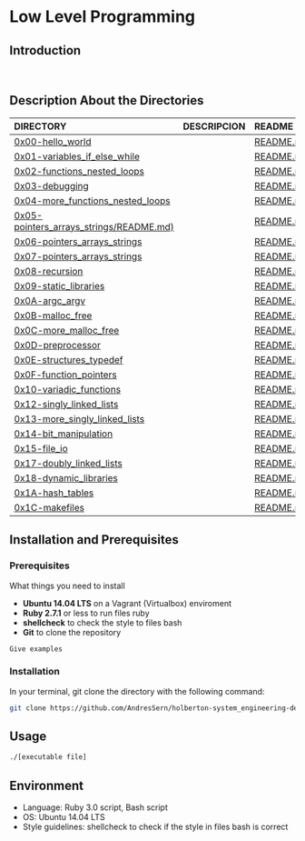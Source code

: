 # Low Level Programming

## Introduction 

<br/>

## Description About the Directories 

| DIRECTORY | DESCRIPCION | README |
| :--- | :--- | :--- |
|  [0x00-hello_world](https://github.com/AndresSern/holbertonschool-low_level_programming/tree/main/0x00-hello_world)|      |  [README.md](https://github.com/AndresSern/holbertonschool-low_level_programming/blob/main/0x00-hello_world/README.md)|
|  [0x01-variables_if_else_while](https://github.com/AndresSern/holbertonschool-low_level_programming/tree/main/0x01-variables_if_else_while)|      |  [README.md](https://github.com/AndresSern/holbertonschool-low_level_programming/blob/main/0x01-variables_if_else_while/README.md)|
|  [0x02-functions_nested_loops](https://github.com/AndresSern/holbertonschool-low_level_programming/tree/main/0x02-functions_nested_loops)|      |  [README.md](https://github.com/AndresSern/holbertonschool-low_level_programming/blob/main/0x02-functions_nested_loops/README.md)|
|  [0x03-debugging](https://github.com/AndresSern/holbertonschool-low_level_programming/tree/main/0x03-debugging) |   | [README.md](https://github.com/AndresSern/holbertonschool-low_level_programming/blob/main/0x03-debugging/README.md)|
|  [0x04-more_functions_nested_loops](https://github.com/AndresSern/holbertonschool-low_level_programming/tree/main/0x04-more_functions_nested_loops)|      |  [README.md](https://github.com/AndresSern/holbertonschool-low_level_programming/blob/main/0x04-more_functions_nested_loops/README.md)|
|  [0x05-pointers_arrays_strings/README.md)](https://github.com/AndresSern/holbertonschool-low_level_programming/tree/main/0x05-pointers_arrays_strings)|      |  [README.md](https://github.com/AndresSern/holbertonschool-low_level_programming/blob/main/0x05-pointers_arrays_strings/README.md)|
|  [0x06-pointers_arrays_strings](https://github.com/AndresSern/holbertonschool-low_level_programming/tree/main/0x06-pointers_arrays_strings)|      |  [README.md](https://github.com/AndresSern/holbertonschool-low_level_programming/blob/main/0x06-pointers_arrays_strings/README.md)|
|  [0x07-pointers_arrays_strings](https://github.com/AndresSern/holbertonschool-low_level_programming/tree/main/0x07-pointers_arrays_strings)|      |  [README.md](https://github.com/AndresSern/holbertonschool-low_level_programming/blob/main/0x07-pointers_arrays_strings/README.md)|
|  [0x08-recursion](https://github.com/AndresSern/holbertonschool-low_level_programming/tree/main/0x08-recursion)|      |  [README.md](https://github.com/AndresSern/holbertonschool-low_level_programming/blob/main/0x08-recursion/README.md)|
|  [0x09-static_libraries](https://github.com/AndresSern/holbertonschool-low_level_programming/tree/main/0x09-static_libraries)|      |  [README.md](https://github.com/AndresSern/holbertonschool-low_level_programming/blob/main/0x09-static_libraries/README.md)|
|  [0x0A-argc_argv](https://github.com/AndresSern/holbertonschool-low_level_programming/tree/main/0x0A-argc_argv)|      |  [README.md](https://github.com/AndresSern/holbertonschool-low_level_programming/blob/main/0x0A-argc_argv/README.md)|
|  [0x0B-malloc_free](https://github.com/AndresSern/holbertonschool-low_level_programming/tree/main/0x0B-malloc_free)|      |  [README.md](https://github.com/AndresSern/holbertonschool-low_level_programming/blob/main/0x0B-malloc_free/README.md)|
|  [0x0C-more_malloc_free](https://github.com/AndresSern/holbertonschool-low_level_programming/tree/main/0x0C-more_malloc_free)|      |  [README.md](https://github.com/AndresSern/holbertonschool-low_level_programming/blob/main/0x0C-more_malloc_free/README.md)|
|  [0x0D-preprocessor](https://github.com/AndresSern/holbertonschool-low_level_programming/tree/main/0x0D-preprocessor)|      |  [README.md](https://github.com/AndresSern/holbertonschool-low_level_programming/blob/main/0x0D-preprocessor/README.md)|
|  [0x0E-structures_typedef](https://github.com/AndresSern/holbertonschool-low_level_programming/tree/main/0x0E-structures_typedef)|      |  [README.md](https://github.com/AndresSern/holbertonschool-low_level_programming/blob/main/0x0E-structures_typedef/README.md)|
|  [0x0F-function_pointers](https://github.com/AndresSern/holbertonschool-low_level_programming/tree/main/0x0F-function_pointers)|      |  [README.md](https://github.com/AndresSern/holbertonschool-low_level_programming/blob/main/0x0F-function_pointers/README.md)|
|  [0x10-variadic_functions](https://github.com/AndresSern/holbertonschool-low_level_programming/tree/main/0x10-variadic_functions)|      |  [README.md](https://github.com/AndresSern/holbertonschool-low_level_programming/blob/main/0x10-variadic_functions/README.md)|
|  [0x12-singly_linked_lists](https://github.com/AndresSern/holbertonschool-low_level_programming/tree/main/0x12-singly_linked_lists)|      |  [README.md](https://github.com/AndresSern/holbertonschool-low_level_programming/blob/main/0x12-singly_linked_lists/README.md)|
|  [0x13-more_singly_linked_lists](https://github.com/AndresSern/holbertonschool-low_level_programming/tree/main/0x13-more_singly_linked_lists)|      |  [README.md](https://github.com/AndresSern/holbertonschool-low_level_programming/blob/main/0x13-more_singly_linked_lists/README.md)|
|  [0x14-bit_manipulation](https://github.com/AndresSern/holbertonschool-low_level_programming/tree/main/0x14-bit_manipulation)|      |  [README.md](https://github.com/AndresSern/holbertonschool-low_level_programming/blob/main/0x14-bit_manipulation/README.md)|
|  [0x15-file_io](https://github.com/AndresSern/holbertonschool-low_level_programming/tree/main/0x15-file_io)|      |  [README.md](https://github.com/AndresSern/holbertonschool-low_level_programming/blob/main/0x15-file_io/README.md)|
|  [0x17-doubly_linked_lists](https://github.com/AndresSern/holbertonschool-low_level_programming/tree/main/0x17-doubly_linked_lists)|      |  [README.md](https://github.com/AndresSern/holbertonschool-low_level_programming/blob/main/0x17-doubly_linked_lists/README.md)|
|  [0x18-dynamic_libraries](https://github.com/AndresSern/holbertonschool-low_level_programming/tree/main/0x18-dynamic_libraries)|      |  [README.md](https://github.com/AndresSern/holbertonschool-low_level_programming/blob/main/0x18-dynamic_libraries/README.md)|
|  [0x1A-hash_tables](https://github.com/AndresSern/holbertonschool-low_level_programming/tree/main/0x1A-hash_tables)|      |  [README.md](https://github.com/AndresSern/holbertonschool-low_level_programming/blob/main/0x1A-hash_tables/README.md)|
|  [0x1C-makefiles](https://github.com/AndresSern/holbertonschool-low_level_programming/tree/main/0x1C-makefiles)|      |  [README.md](https://github.com/AndresSern/holbertonschool-low_level_programming/blob/main/0x1C-makefiles/README.md)|


## Installation  and Prerequisites

### Prerequisites

What things you need to install
- **Ubuntu 14.04 LTS** on a Vagrant (Virtualbox) enviroment 
- **Ruby 2.7.1** or less to run files ruby 
- **shellcheck** to check the style to files bash
- **Git** to clone the repository

```
Give examples
```
### Installation
In your terminal, git clone the directory with the following command:

```sh
git clone https://github.com/AndresSern/holberton-system_engineering-devops.git/
```
## Usage 

```sh
./[executable file]
```

## Environment

- Language: Ruby 3.0 script, Bash script  
- OS: Ubuntu 14.04 LTS
- Style guidelines: shellcheck to check if the style in files bash is correct

